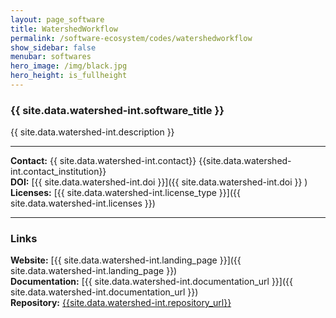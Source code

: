 ```yaml
---
layout: page_software
title: WatershedWorkflow
permalink: /software-ecosystem/codes/watershedworkflow
show_sidebar: false
menubar: softwares
hero_image: /img/black.jpg
hero_height: is_fullheight
---
```


### {{ site.data.watershed-int.software_title }} [<i class="fas fa-book"></i>]({{site.data.watershed-int.landing_page}}) [<i class="fab fa-github"></i>]({{site.data.watershed-int.repository_url}})

{{ site.data.watershed-int.description }} 

<!--
<br>
<div class="has-text-center">
    <a href="{{site.data.watershed-int.docker_url}}" class="button is-primary">Quick Start with Docker</a>
</div>
-->

***

**Contact:** {{ site.data.watershed-int.contact}} <!--(<{{ site.data.watershed-int.contact_email }}>),--> {{site.data.watershed-int.contact_institution}} <br>
**DOI:**  [{{ site.data.watershed-int.doi }}]({{ site.data.watershed-int.doi }} ) <br>
**Licenses:**  [{{ site.data.watershed-int.license_type }}]({{ site.data.watershed-int.licenses }}) 

***

### Links

**Website:** [{{ site.data.watershed-int.landing_page }}]({{ site.data.watershed-int.landing_page }}) <br>
**Documentation:** [{{ site.data.watershed-int.documentation_url }}]({{ site.data.watershed-int.documentation_url }}) <br>
**Repository:** [{{site.data.watershed-int.repository_url}}]({{site.data.watershed-int.repository_url}})